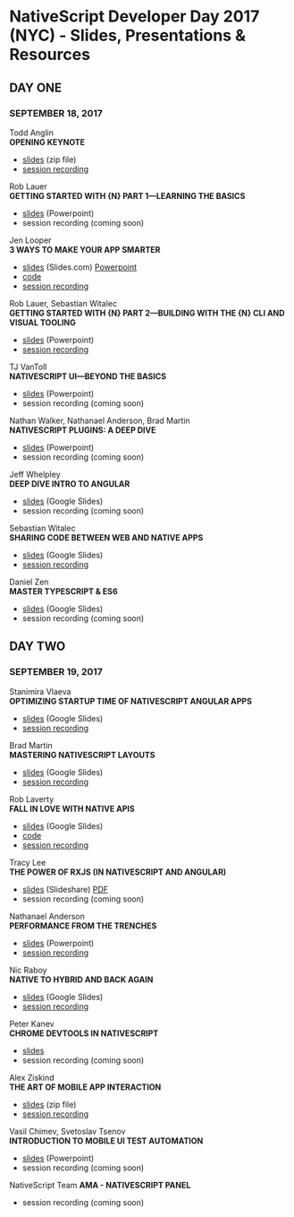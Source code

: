 # NativeScript Developer Day 2017 (NYC) - Slides, Presentations & Resources

## DAY ONE
### SEPTEMBER 18, 2017

Todd Anglin<br>
**OPENING KEYNOTE**

- [slides](/presentations/DevDay-2017-Keynote-Slides.zip)  (zip file)
- [session recording](https://youtu.be/qOSvp0IwHBk)

Rob Lauer<br>
**GETTING STARTED WITH {N} PART 1—LEARNING THE BASICS**

- [slides](/presentations/NativeScript-101.pptx) (Powerpoint)
- session recording (coming soon)

Jen Looper<br>
**3 WAYS TO MAKE YOUR APP SMARTER**

- [slides](http://slides.com/telerikdevrel/deck-34) (Slides.com) [Powerpoint](/presentations/jen-looper.pptx)
- [code](https://github.com/jlooper/quicknoms-app)
- [session recording](https://www.youtube.com/watch?v=BM98sUHqaas&list=PLiKWVuUOQtPYyhbjndwdXu0ajhOPOMSoc&index=9)

Rob Lauer, Sebastian Witalec<br>
**GETTING STARTED WITH {N} PART 2—BUILDING WITH THE {N} CLI AND VISUAL TOOLING**

- [slides](/presentations/NativeScript-Tooling.pptx) (Powerpoint)
- [session recording](https://www.youtube.com/watch?v=c8fx1WA64NI&list=PLiKWVuUOQtPYyhbjndwdXu0ajhOPOMSoc&index=6)

TJ VanToll<br>
**NATIVESCRIPT UI—BEYOND THE BASICS**

- [slides](/presentations/NativeScript-UI.pptx) (Powerpoint)
- session recording (coming soon)

Nathan Walker, Nathanael Anderson, Brad Martin<br>
**NATIVESCRIPT PLUGINS: A DEEP DIVE**

- [slides](/presentations/nathan-walker-plugins.pptx) (Powerpoint)
- session recording (coming soon)

Jeff Whelpley<br>
**DEEP DIVE INTRO TO ANGULAR**

- [slides](https://docs.google.com/presentation/d/1ju54x4zUEfhFfksNJ84_BuzwFnyguDc6jypGbmoCVrg/edit?usp=sharing) (Google Slides)
- session recording (coming soon)

Sebastian Witalec<br>
**SHARING CODE BETWEEN WEB AND NATIVE APPS**

- [slides](https://drive.google.com/file/d/0B4BcydrYoAJFZ0pxeDJJZG92Mm8/view) (Google Slides)
- [session recording](https://www.youtube.com/watch?v=HMPkXk_vXDw&list=PLiKWVuUOQtPYyhbjndwdXu0ajhOPOMSoc&index=5)

Daniel Zen<br>
**MASTER TYPESCRIPT & ES6**

- [slides](https://docs.google.com/presentation/d/1bQJJ2K8VJUE4zOJgWvh7CjaBX-aYHnD0X-JFp1Ro7Vw/edit?usp=sharing) (Google Slides)
- session recording (coming soon)

## DAY TWO
### SEPTEMBER 19, 2017

Stanimira Vlaeva<br>
**OPTIMIZING STARTUP TIME OF NATIVESCRIPT ANGULAR APPS**

- [slides](https://docs.google.com/presentation/d/1jVsq0M-crDGAof0qK5hy2TFLGUCYJVi_TS9dODZjaA8/edit?usp=sharing) (Google Slides)
- [session recording](https://www.youtube.com/watch?v=7rHnLb-2tZ4&feature=youtu.be)

Brad Martin<br>
**MASTERING NATIVESCRIPT LAYOUTS**

- [slides](https://docs.google.com/presentation/d/19GoyWC5I1uVNsEijFpjc9_1rcxteOgJ8ESr_-pyMEYs/edit?usp=sharing) (Google Slides)
- [session recording](https://www.youtube.com/watch?v=U191esT9_zY&list=PLiKWVuUOQtPYyhbjndwdXu0ajhOPOMSoc&index=3)

Rob Laverty<br>
**FALL IN LOVE WITH NATIVE APIS**

- [slides](https://docs.google.com/presentation/d/1zbrcynWXwH5FvpKYXXNxziw75ktahqMalNktOgcGQaI/edit?usp=sharing) (Google Slides)
- [code](https://github.com/roblav96/nativescript-devday2017)
- [session recording](https://www.youtube.com/watch?v=zCdbrkmvdVI&list=PLiKWVuUOQtPYyhbjndwdXu0ajhOPOMSoc&index=4)

Tracy Lee<br>
**THE POWER OF RXJS (IN NATIVESCRIPT AND ANGULAR)**

- [slides](https://www.slideshare.net/ladyleet/the-power-of-rxjs-in-nativescript-angular) (Slideshare) [PDF](/presentations/RxJS-in-NativeScript.pdf)
- session recording (coming soon)

Nathanael Anderson<br>
**PERFORMANCE FROM THE TRENCHES**

- [slides](/presentations/Performance.pptx) (Powerpoint)
- [session recording](https://www.youtube.com/watch?v=kszTgxabyD8&list=PLiKWVuUOQtPYyhbjndwdXu0ajhOPOMSoc&index=7)

Nic Raboy<br>
**NATIVE TO HYBRID AND BACK AGAIN**

- [slides](https://docs.google.com/presentation/d/1YFFL9oc_nK2A_7OmRU0td8wOEC1hBCcG7sErmeNbk9o/edit?usp=sharing) (Google Slides)
- [session recording](https://www.youtube.com/watch?v=dL9Kx1u8fQ8&list=PLiKWVuUOQtPYyhbjndwdXu0ajhOPOMSoc&index=8)

Peter Kanev<br>
**CHROME DEVTOOLS IN NATIVESCRIPT**

- [slides](https://docs.google.com/presentation/d/1jVsq0M-crDGAof0qK5hy2TFLGUCYJVi_TS9dODZjaA8/edit?usp=sharing)
- session recording (coming soon)

Alex Ziskind<br>
**THE ART OF MOBILE APP INTERACTION**

- [slides](/Users/brinaldi/Documents/projects/nativescript-developer-day-2017/presentations/20170919_NDD_alex_ziskind.pptx.zip) (zip file)
- [session recording](https://www.youtube.com/watch?v=x4ZXIpA3cQ0&list=PLiKWVuUOQtPYyhbjndwdXu0ajhOPOMSoc&index=10)

Vasil Chimev, Svetoslav Tsenov<br>
**INTRODUCTION TO MOBILE UI TEST AUTOMATION**

- [slides](/presentations/Introduction-to-Mobile-Test-Automation.pptx) (Powerpoint)
- session recording (coming soon)

NativeScript Team
**AMA - NATIVESCRIPT PANEL**

- session recording (coming soon)
